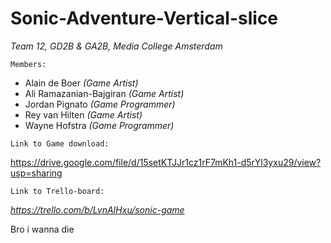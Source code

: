 # Sonic-Adventure-Vertical-slice
_Team 12, GD2B & GA2B, Media College Amsterdam_

```Members:```
- Alain de Boer _(Game Artist)_
- Ali Ramazanian-Bajgiran _(Game Artist)_
- Jordan Pignato _(Game Programmer)_
- Rey van Hilten _(Game Artist)_
- Wayne Hofstra _(Game Programmer)_

```Link to Game download:```

https://drive.google.com/file/d/15setKTJJr1cz1rF7mKh1-d5rYl3yxu29/view?usp=sharing

```Link to Trello-board:```

_https://trello.com/b/LvnAIHxu/sonic-game_

Bro i wanna die
